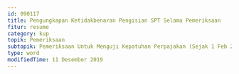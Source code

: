 ```yaml
---
id: 090117
title: Pengungkapan Ketidakbenaran Pengisian SPT Selama Pemeriksaan
fitur: resume
category: kup
topik: Pemeriksaan
subtopik: Pemeriksaan Untuk Menguji Kepatuhan Perpajakan (Sejak 1 Feb 2013)
type: word
modifiedTime: 11 Desember 2019
---
```


